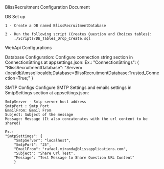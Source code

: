 
BlissRecruitment Configuration Document

DB Set up

	1 - Create a DB named BlissRecruitmentDatabase
	
	2 - Run the following script (Creates Question and Choices tables):
		./Scripts/DB_Tables_Drop_Create.sql

WebApi Configurations

Database Configuration:
	Configure connection string section in ConnectionStrings at appsettings.json:
	Ex.:
	"ConnectionStrings": {
		"BlissRecruitmentDatabase": "Server=(localdb)\\mssqllocaldb;Database=BlissRecruitmentDatabase;Trusted_Connection=True;"
		}

SMTP Configs
	Configure SMTP Settings and emails settings in SmtpSettings section at appsettings.json:
	
	SmtpServer - Smtp server host address
	SmtpPort : Smtp Port
	EmailFrom: Email From 
	Subject: Subject of the message
	Message: Message (It also concatenates with the url content to be shared)
	
	Ex.:
	"SmtpSettings": {
		"SmtpServer": "localhost",
		"SmtpPort": "25",
		"EmailFrom": "rafael.miranda@blissapplications.com",
		"Subject": "Share Url Test",
		"Message": "Test Message to Share Question URL Content"
		}


